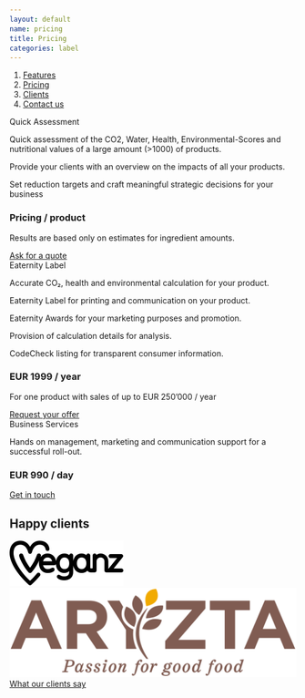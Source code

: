```yaml
---
layout: default
name: pricing
title: Pricing
categories: label
---
```


<div class="container hidden-xs">
  <div class="row">
    <div class="col-xs-12 text-center">
      <ol class="subNavigation">
        <a href="/label"><li>Features</li></a>
        <a href="/label/pricing"><li class="current">Pricing</li></a>
        <a href="/label/clients"><li>Clients</li></a>
        <a  href="mailto:mail@eaternity.ch"><li>Contact us</li></a>
      </ol>
    </div>
  </div>
</div>

<div class="container">
  <div class="row big-push-bottom push-top md-verticalAlign">
    <div class="col-xs-12 col-md-4">
      <div>
        <div class="teaserBoxtitle bgLightBlue">
          Quick Assessment
        </div>
        <div class="teaserBox bgLightGrey">
        <p>Quick assessment of the CO2, Water, Health, Environmental-Scores and nutritional values of a large amount (>1000) of products.</p>
        <p>Provide your clients with an overview on the impacts of all your products.</p>
        <p>Set reduction targets and craft meaningful strategic decisions for your business</p>
  <h3>Pricing / product</h3>
  <p>Results are based only on estimates for ingredient amounts.</p>
  <a href="/contact" class="button">Ask for a quote<i class="fa fa-angle-right fa-lg"></i></a>
  </div>
  </div>
  </div>
  <div class="col-xs-12 col-md-4 sm-push-top">
  <div>
  <div class="teaserBoxtitle bgProfessionalHeader">
  Eaternity Label
  </div>
  <div class="teaserBox bgProfessionalBox">
  <p>Accurate CO₂, health and environmental calculation for your product.</p>
  <p>Eaternity Label for printing and communication on your product.</p>
  <p>Eaternity Awards for your marketing purposes and promotion.</p>
  <p>Provision of calculation details for analysis.</p>
  <p>CodeCheck listing for transparent consumer information.</p>
  <h3>EUR 1999 / year </h3>
  <p>For one product with sales of up to EUR 250’000 / year</p>
  <a href="/contact" class="button">Request your offer<i class="fa fa-angle-right fa-lg"></i></a>
  </div>
  </div>
  </div>
  <div class="col-xs-12 col-md-4 sm-push-top">
  <div>
  <div class="teaserBoxtitle bgProfessionalHeader">
  Business Services
  </div>
  <div class="teaserBox bgLightGrey">
  <p>Hands on management, marketing and communication support for a successful roll-out.</p>
  <h3>EUR 990 / day</h3>
  <a href="/contact" class="button">Get in touch <i class="fa fa-angle-right fa-lg"></i></a>
  </div>
  </div>
  </div>
    </div>
</div>

<div class="window" style="background-image: url('/img/label/herbstmarkt_eth_03.jpg')"></div>

<div class="container">
  <div class="row big-push-top small-push-bottom">
    <div class="col-xs-12 text-center">
      <h2>Happy clients</h2>
    </div>
  </div>

  <div class="row push-bottom">
    <div class="col-xs-offset-2 col-xs-8 col-sm-offset-3 col-sm-3 text-center">
      <img class="responsive" src="/img/partners/Veganz.svg">
    </div>
    <div class="col-xs-offset-2 col-xs-8 col-sm-offset-0 col-sm-3 text-center xs-push-top">
      <img class="responsive" src="/img/partners/Aryzta_Logo.svg">
    </div>
  </div>

  <div class="row push-bottom">
    <div class="col-xs-12 text-center">
      <a href="/app/clients" class="button">What our clients say<i class="fa fa-angle-right fa-lg"></i></a>
    </div>
  </div>

</div>

<script src="https://ajax.googleapis.com/ajax/libs/jquery/1.11.3/jquery.min.js"></script>

<script src="/js/jquery.magnific-popup.min.js"></script>

<script src="/js/bootstrap.min.js"></script>

<script src="/js/icheck.min.js"></script>

<script src="/js/script.js"></script>
